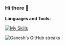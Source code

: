 ### Hi there 👋

<!-- Here are some ideas to get you started:

- 🔭 I’m currently working on ...
- 🌱 I’m currently learning ...
- 👯 I’m looking to collaborate on ...
- 🤔 I’m looking for help with ...
- 💬 Ask me about ...
- 📫 How to reach me: ...
- 😄 Pronouns: ...
- ⚡ Fun fact: ... -->

**Languages and Tools:**

<!-- [![My Skills](https://skills.thijs.gg/icons?i=js,ts,sass,tailwindcss,react,nextjs,redux,nodejs,express,mongodb,postgres)](https://skills.thijs.gg) -->
[![My Skills](https://skills.thijs.gg/icons?i=html,css,js,bootstrap,react,sass,tailwindcss,ts)](https://skills.thijs.gg)

<picture>
  <source
    srcset="https://github-readme-streak-stats.herokuapp.com/?user=g-nesh&theme=dracula&hide_border=true"
    media="(prefers-color-scheme: dark)"
  />
  <source
    srcset="https://github-readme-streak-stats.herokuapp.com/?user=g-nesh&hide_border=false"
    media="(prefers-color-scheme: light), (prefers-color-scheme: no-preference)"
  />
  <img src="https://github-readme-streak-stats.herokuapp.com/?user=g-nesh&hide_border=true" alt="Ganesh's GitHub streaks" />
</picture>


